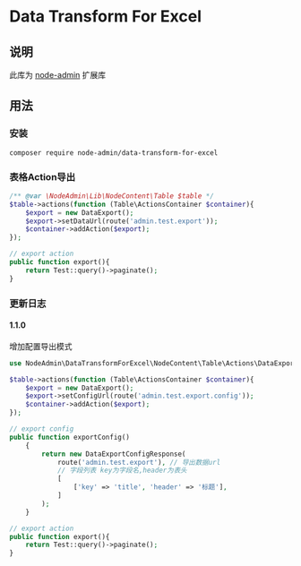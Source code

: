 # Data Transform For Excel

## 说明

此库为 [node-admin](https://github.com/node-grow/node-admin-lara) 扩展库

## 用法

### 安装

```shell
composer require node-admin/data-transform-for-excel
```

### 表格Action导出

```php
/** @var \NodeAdmin\Lib\NodeContent\Table $table */
$table->actions(function (Table\ActionsContainer $container){
    $export = new DataExport();
    $export->setDataUrl(route('admin.test.export'));
    $container->addAction($export);
});

// export action 
public function export(){
    return Test::query()->paginate();
}
```

### 更新日志

#### 1.1.0

增加配置导出模式

```php
use NodeAdmin\DataTransformForExcel\NodeContent\Table\Actions\DataExport;

$table->actions(function (Table\ActionsContainer $container){
    $export = new DataExport();
    $export->setConfigUrl(route('admin.test.export.config'));
    $container->addAction($export);
});

// export config
public function exportConfig()
    {
        return new DataExportConfigResponse(
            route('admin.test.export'), // 导出数据url
            // 字段列表 key为字段名,header为表头
            [ 
                ['key' => 'title', 'header' => '标题'],
            ]
        );
    }

// export action 
public function export(){
    return Test::query()->paginate();
}

```
